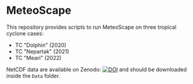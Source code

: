 # MeteoScape

This repository provides scripts to run MeteoScape on three tropical cyclone cases:
- TC "Dolphin" (2020)
- TC "Nepartak" (2021)
- TC "Meari" (2022)

NetCDF data are available on Zenodo: <a href="https://doi.org/10.5281/zenodo.11064128"><img src="https://zenodo.org/badge/DOI/10.5281/zenodo.11064128.svg" alt="DOI"></a> and should be downloaded inside the <code>Data</code> folder.

